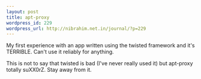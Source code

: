 ```yaml
--- 
layout: post
title: apt-proxy
wordpress_id: 229
wordpress_url: http://nibrahim.net.in/journal/?p=229
---
```

My first experience with an app written using the twisted framework and it's TERRIBLE. Can't use it reliably for anything. 

This is not to say that twisted is bad (I've never really used it) but apt-proxy totally suXX0rZ. Stay away from it. 
